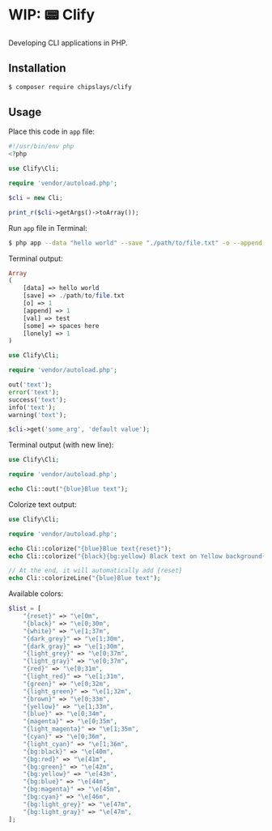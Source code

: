 # WIP: 📟 Clify

Developing CLI applications in PHP.

## Installation

```bash
$ composer require chipslays/clify
```

## Usage

Place this code in `app` file:

```php
#!/usr/bin/env php
<?php 

use Clify\Cli;

require 'vendor/autoload.php';

$cli = new Cli;

print_r($cli->getArgs()->toArray());
```

Run  `app` file in Terminal:
```bash
$ php app --data "hello world" --save "./path/to/file.txt" -o --append -val="test" --some="spaces here" lonely
```

Terminal output:
```php
Array
(
    [data] => hello world
    [save] => ./path/to/file.txt
    [o] => 1
    [append] => 1
    [val] => test
    [some] => spaces here
    [lonely] => 1
)
```

```php
use Clify\Cli;

require 'vendor/autoload.php';

out('text');
error('text');
success('text');
info('text');
warning('text');

$cli->get('some_arg', 'default value');
```

Terminal output (with new line):

```php
use Clify\Cli;

require 'vendor/autoload.php';

echo Cli::out("{blue}Blue text");
```

Colorize text output:

```php
use Clify\Cli;

require 'vendor/autoload.php';

echo Cli::colorize("{blue}Blue text{reset}");
echo Cli::colorize("{black}{bg:yellow} Black text on Yellow background{reset}");

// At the end, it will automatically add {reset}
echo Cli::colorizeLine("{blue}Blue text");
```

Available colors:

```php
$list = [
    "{reset}" => "\e[0m",
    "{black}" => "\e[0;30m",
    "{white}" => "\e[1;37m",
    "{dark_grey}" => "\e[1;30m",
    "{dark_gray}" => "\e[1;30m",
    "{light_grey}" => "\e[0;37m",
    "{light_gray}" => "\e[0;37m",
    "{red}" => "\e[0;31m",
    "{light_red}" => "\e[1;31m",
    "{green}" => "\e[0;32m",
    "{light_green}" => "\e[1;32m",
    "{brown}" => "\e[0;33m",
    "{yellow}" => "\e[1;33m",
    "{blue}" => "\e[0;34m",
    "{magenta}" => "\e[0;35m",
    "{light_magenta}" => "\e[1;35m",
    "{cyan}" => "\e[0;36m",
    "{light_cyan}" => "\e[1;36m",
    "{bg:black}" => "\e[40m",
    "{bg:red}" => "\e[41m",
    "{bg:green}" => "\e[42m",
    "{bg:yellow}" => "\e[43m",
    "{bg:blue}" => "\e[44m",
    "{bg:magenta}" => "\e[45m",
    "{bg:cyan}" => "\e[46m",
    "{bg:light_grey}" => "\e[47m",
    "{bg:light_gray}" => "\e[47m",
];
```
